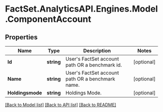 # FactSet.AnalyticsAPI.Engines.Model.ComponentAccount
## Properties

Name | Type | Description | Notes
------------ | ------------- | ------------- | -------------
**Id** | **string** | User&#39;s FactSet account path OR a benchmark id. | [optional] 
**Name** | **string** | User&#39;s FactSet account path OR a benchmark name. | [optional] 
**Holdingsmode** | **string** | Holdings Mode. | [optional] 

[[Back to Model list]](../README.md#documentation-for-models) [[Back to API list]](../README.md#documentation-for-api-endpoints) [[Back to README]](../README.md)

